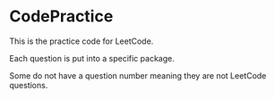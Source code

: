 # CodePractice

This is the practice code for LeetCode.

Each question is put into a specific package.

Some do not have a question number meaning they are not LeetCode questions.
